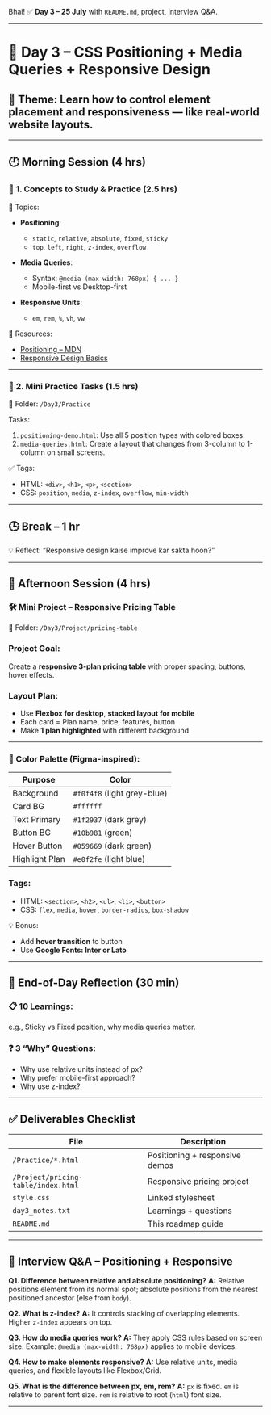 Bhai! ✅
**Day 3 – 25 July**  with `README.md`, project, interview Q\&A.

---

# 📅 **Day 3 – CSS Positioning + Media Queries + Responsive Design**

## 🎯 **Theme**: Learn how to control element placement and responsiveness — like real-world website layouts.

---

## 🕘 Morning Session (4 hrs)

### 🔸 **1. Concepts to Study & Practice (2.5 hrs)**

📘 Topics:

* **Positioning**:

  * `static`, `relative`, `absolute`, `fixed`, `sticky`
  * `top`, `left`, `right`, `z-index`, `overflow`
* **Media Queries**:

  * Syntax: `@media (max-width: 768px) { ... }`
  * Mobile-first vs Desktop-first
* **Responsive Units**:

  * `em`, `rem`, `%`, `vh`, `vw`

🔗 Resources:

* [Positioning – MDN](https://developer.mozilla.org/en-US/docs/Web/CSS/position)
* [Responsive Design Basics](https://web.dev/responsive-web-design-basics/)

---

### 🔸 **2. Mini Practice Tasks (1.5 hrs)**

📁 Folder: `/Day3/Practice`

Tasks:

1. `positioning-demo.html`: Use all 5 position types with colored boxes.
2. `media-queries.html`: Create a layout that changes from 3-column to 1-column on small screens.

✅ Tags:

* HTML: `<div>`, `<h1>`, `<p>`, `<section>`
* CSS: `position`, `media`, `z-index`, `overflow`, `min-width`

---

## 🕒 Break – 1 hr

💡 Reflect: “Responsive design kaise improve kar sakta hoon?”

---

## 🌇 Afternoon Session (4 hrs)

### 🛠️ **Mini Project – Responsive Pricing Table**

📁 Folder: `/Day3/Project/pricing-table`

### Project Goal:

Create a **responsive 3-plan pricing table** with proper spacing, buttons, hover effects.

### Layout Plan:

* Use **Flexbox for desktop**, **stacked layout for mobile**
* Each card = Plan name, price, features, button
* Make **1 plan highlighted** with different background

---

### 🎨 Color Palette (Figma-inspired):

| Purpose        | Color                       |
| -------------- | --------------------------- |
| Background     | `#f0f4f8` (light grey-blue) |
| Card BG        | `#ffffff`                   |
| Text Primary   | `#1f2937` (dark grey)       |
| Button BG      | `#10b981` (green)           |
| Hover Button   | `#059669` (dark green)      |
| Highlight Plan | `#e0f2fe` (light blue)      |

### Tags:

* HTML: `<section>`, `<h2>`, `<ul>`, `<li>`, `<button>`
* CSS: `flex`, `media`, `hover`, `border-radius`, `box-shadow`

💡 Bonus:

* Add **hover transition** to button
* Use **Google Fonts: Inter or Lato**

---

## 📝 End-of-Day Reflection (30 min)

### 📋 10 Learnings:

e.g., Sticky vs Fixed position, why media queries matter.

### ❓ 3 “Why” Questions:

* Why use relative units instead of px?
* Why prefer mobile-first approach?
* Why use z-index?

---

## ✅ Deliverables Checklist

| File                                | Description                    |
| ----------------------------------- | ------------------------------ |
| `/Practice/*.html`                  | Positioning + responsive demos |
| `/Project/pricing-table/index.html` | Responsive pricing project     |
| `style.css`                         | Linked stylesheet              |
| `day3_notes.txt`                    | Learnings + questions          |
| `README.md`                         | This roadmap guide             |

---

## 🎤 Interview Q\&A – Positioning + Responsive

**Q1. Difference between relative and absolute positioning?**
**A:** Relative positions element from its normal spot; absolute positions from the nearest positioned ancestor (else from `body`).

**Q2. What is z-index?**
**A:** It controls stacking of overlapping elements. Higher `z-index` appears on top.

**Q3. How do media queries work?**
**A:** They apply CSS rules based on screen size. Example: `@media (max-width: 768px)` applies to mobile devices.

**Q4. How to make elements responsive?**
**A:** Use relative units, media queries, and flexible layouts like Flexbox/Grid.

**Q5. What is the difference between px, em, rem?**
**A:** `px` is fixed. `em` is relative to parent font size. `rem` is relative to root (`html`) font size.

---


